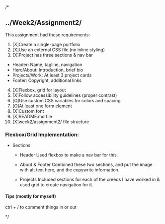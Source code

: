 /*

## ../Week2/Assignment2/

This assignment had these requirements:

1. [X]Create a single-page portfolio
2. [X]Use an external CSS file (no inline styling)
3. [X]Project has three sections & nav bar
 * Header: Name, tagline, navigation
 * Hero/About: Introduction, brief bio
 * Projects/Work: At least 3 project cards
 * Footer: Copyright, additional links
4. [X]Flexbox, grid for layout
5. [X]Follow accessibility guidelines (proper contrast)
6. [O]Use custom CSS variables for colors and spacing
7. [O]At least one form element
8. [X]Custom font
9. [X]README.md file
10. [X]week2/assignment2/ file structure

### Flexbox/Grid Implementation:
 * Sections
    * Header
    Used flexbox to make a nav bar for this.

    * About & Footer
    Combined these two sections, and put the image with alt text here, and the copywrite information.

    * Projects
    Included sections for each of the creeds I have worked in & used grid to create navigation for it.

#### Tips (mostly for myself)
ctrl + / to comment things in or out

*/